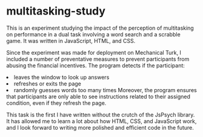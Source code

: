 # multitasking-study
This is an experiment studying the impact of the perception of multitasking on performance in a dual task involving a word search and a scrabble game. It was written in JavaScript, HTML, and CSS.

Since the experiment was made for deployment on Mechanical Turk, I included a number of preventative measures to prevent participants from abusing the financial incentives. The program detects if the participant:
<li>leaves the window to look up answers</li>
<li>refreshes or exits the page</lie>
<li>randomly guesses words too many times</lie>
Moreover, the program ensures that participants are only able to see instructions related to their assigned condition, even if they refresh the page.

This task is the first I have written without the crutch of the JsPsych library. It has allowed me to learn a lot about how HTML, CSS, and JavaScript work, and I look forward to writing more polished and efficient code in the future.
